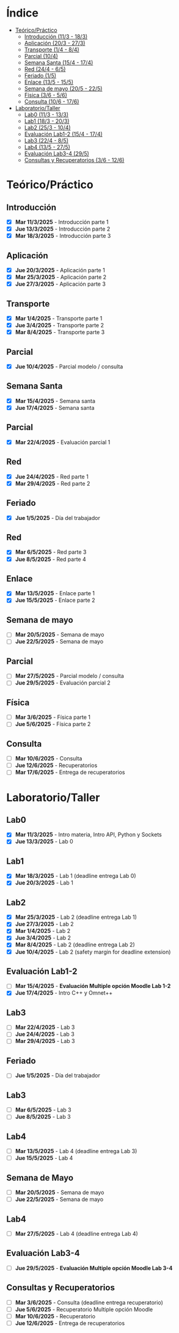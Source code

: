 # Índice
- [Teórico/Práctico](#teóricopráctico)
  - [Introducción (11/3 - 18/3)](#introducción)
  - [Aplicación (20/3 - 27/3)](#aplicación)
  - [Transporte (1/4 - 8/4)](#transporte)
  - [Parcial (10/4)](#parcial)
  - [Semana Santa (15/4 - 17/4)](#semana-santa)
  - [Red (24/4 - 6/5)](#red)
  - [Feriado (1/5)](#feriado)
  - [Enlace (13/5 - 15/5)](#enlace)
  - [Semana de mayo (20/5 - 22/5)](#semana-de-mayo)
  - [Física (3/6 - 5/6)](#física)
  - [Consulta (10/6 - 17/6)](#consulta)
- [Laboratorio/Taller](#laboratoriotaller)
  - [Lab0 (11/3 - 13/3)](#lab0)
  - [Lab1 (18/3 - 20/3)](#lab1)
  - [Lab2 (25/3 - 10/4)](#lab2)
  - [Evaluación Lab1-2 (15/4 - 17/4)](#evaluación-lab1-2)
  - [Lab3 (22/4 - 8/5)](#lab3)
  - [Lab4 (13/5 - 27/5)](#lab4)
  - [Evaluación Lab3-4 (29/5)](#evaluación-lab3-4)
  - [Consultas y Recuperatorios (3/6 - 12/6)](#consultas-y-recuperatorios)

# Teórico/Práctico
## Introducción
- [x] **Mar 11/3/2025** - Introducción parte 1
- [x] **Jue 13/3/2025** - Introducción parte 2
- [x] **Mar 18/3/2025** - Introducción parte 3

## Aplicación
- [x] **Jue 20/3/2025** - Aplicación parte 1
- [x] **Mar 25/3/2025** - Aplicación parte 2
- [x] **Jue 27/3/2025** - Aplicación parte 3

## Transporte
- [x] **Mar 1/4/2025** - Transporte parte 1
- [x] **Jue 3/4/2025** - Transporte parte 2
- [x] **Mar 8/4/2025** - Transporte parte 3

## **Parcial**
- [x] **Jue 10/4/2025** - Parcial modelo / consulta

## Semana Santa
- [x] **Mar 15/4/2025** - Semana santa
- [x] **Jue 17/4/2025** - Semana santa

## **Parcial**
- [x] **Mar 22/4/2025** - Evaluación parcial 1

## Red
- [x] **Jue 24/4/2025** - Red parte 1
- [x] **Mar 29/4/2025** - Red parte 2

## Feriado
- [x] **Jue 1/5/2025** - Día del trabajador

## Red
- [x] **Mar 6/5/2025** - Red parte 3
- [x] **Jue 8/5/2025** - Red parte 4

## Enlace
- [x] **Mar 13/5/2025** - Enlace parte 1
- [x] **Jue 15/5/2025** - Enlace parte 2

## Semana de mayo
- [ ] **Mar 20/5/2025** - Semana de mayo
- [ ] **Jue 22/5/2025** - Semana de mayo

## **Parcial**
- [ ] **Mar 27/5/2025** - Parcial modelo / consulta
- [ ] **Jue 29/5/2025** - Evaluación parcial 2

## Física
- [ ] **Mar 3/6/2025** - Física parte 1
- [ ] **Jue 5/6/2025** - Física parte 2

## Consulta
- [ ] **Mar 10/6/2025** - Consulta
- [ ] **Jue 12/6/2025** - Recuperatorios
- [ ] **Mar 17/6/2025** - Entrega de recuperatorios

# Laboratorio/Taller
## Lab0
- [x] **Mar 11/3/2025** - Intro materia, Intro API, Python y Sockets
- [x] **Jue 13/3/2025** - Lab 0

## Lab1
- [x] **Mar 18/3/2025** - Lab 1 (deadline entrega Lab 0)
- [x] **Jue 20/3/2025** - Lab 1

## Lab2
- [x] **Mar 25/3/2025** - Lab 2 (deadline entrega Lab 1)
- [x] **Jue 27/3/2025** - Lab 2
- [x] **Mar 1/4/2025** - Lab 2
- [x] **Jue 3/4/2025** - Lab 2
- [x] **Mar 8/4/2025** - Lab 2 (deadline entrega Lab 2)
- [x] **Jue 10/4/2025** - Lab 2 (safety margin for deadline extension)

## **Evaluación Lab1-2**
- [ ] **Mar 15/4/2025** - **Evaluación Multiple opción Moodle Lab 1-2**
- [x] **Jue 17/4/2025** - Intro C++ y Omnet++

## Lab3
- [ ] **Mar 22/4/2025** - Lab 3
- [ ] **Jue 24/4/2025** - Lab 3
- [ ] **Mar 29/4/2025** - Lab 3

## Feriado
- [ ] **Jue 1/5/2025** - Día del trabajador

## Lab3
- [ ] **Mar 6/5/2025** - Lab 3
- [ ] **Jue 8/5/2025** - Lab 3

## Lab4
- [ ] **Mar 13/5/2025** - Lab 4 (deadline entrega Lab 3)
- [ ] **Jue 15/5/2025** - Lab 4

## Semana de Mayo
- [ ] **Mar 20/5/2025** - Semana de mayo
- [ ] **Jue 22/5/2025** - Semana de mayo

## Lab4
- [ ] **Mar 27/5/2025** - Lab 4 (deadline entrega Lab 4)

## **Evaluación Lab3-4**
- [ ] **Jue 29/5/2025** - **Evaluación Multiple opción Moodle Lab 3-4**

## Consultas y Recuperatorios
- [ ] **Mar 3/6/2025** - Consulta (deadline entrega recuperatorio)
- [ ] **Jue 5/6/2025** - Recuperatorio Multiple opción Moodle
- [ ] **Mar 10/6/2025** - Recuperatorio
- [ ] **Jue 12/6/2025** - Entrega de recuperatorios
